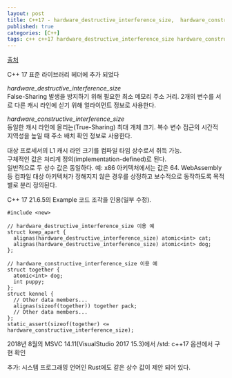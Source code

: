 ```yaml
---
layout: post
title: C++17 - hardware_destructive_interference_size,  hardware_constructive_interference_size
published: true
categories: [C++]
tags: c++ c++17 hardware_destructive_interference_size hardware_constructive_interference_size
---
```

[출처](http://d.hatena.ne.jp/yohhoy/20180816/p1 )  
  

C++ 17 표준 라이브러리 <new> 헤더에 추가 되었다  
  
*hardware_destructive_interference_size*  
False-Sharing 발생을 방지하기 위해 필요한 최소 메모리 주소 거리. 2개의 변수를 서로 다른 캐시 라인에 싣기 위해 얼라이먼트 정보로 사용한다.  
  
  
*hardware_constructive_interference_size*  
동일한 캐시 라인에 올리는(True-Sharing) 최대 개체 크기. 복수 변수 접근의 시간적 지역성을 높일 때 주소 배치 확인 정보로 사용한다.  
  
  
  
대상 프로세서의 L1 캐시 라인 크기를 컴파일 타임 상수로서 취득 가능.  
구체적인 값은 처리계 정의(implementation-defined)로 된다.  
일반적으로 두 상수 값은 동일하다. 예: x86 아키텍처에서는 값은 64. WebAssembly 등 컴파일 대상 아키텍처가 정해지지 않은 경우를 상정하고 보수적으로 동작하도록 목적별로 분리 정의된다.  
  
C++ 17 21.6.5의 Example 코드 조각을 인용(일부 수정).  
```
#include <new>

// hardware_destructive_interference_size 이용 예
struct keep_apart {
  alignas(hardware_destructive_interference_size) atomic<int> cat;
  alignas(hardware_destructive_interference_size) atomic<int> dog;
};

// hardware_constructive_interference_size 이용 예
struct together {
  atomic<int> dog;
  int puppy;
};
struct kennel {
  // Other data members...
  alignas(sizeof(together)) together pack;
  // Other data members...
};
static_assert(sizeof(together) <= hardware_constructive_interference_size);
```
      
2018년 8월의 MSVC 14.11(VisualStudio 2017 15.3)에서 /std: c++17 옵션에서 구현 확인  
  
추가: 시스템 프로그래밍 언어인 Rust에도 같은 상수 값이 제안 되어 있다.   
